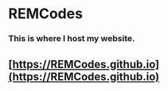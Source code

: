 # REMCodes

### This is where I host my website.

## [https://REMCodes.github.io](https://REMCodes.github.io)